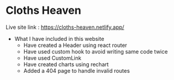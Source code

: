 # Cloths Heaven

Live site link  : https://cloths-heaven.netlify.app/

* What I have included in this website
    * Have created a Header using react router
    * Have used custom hook to avoid writing same code twice
    * Have used CustomLink 
    * Have created charts using rechart
    * Added a 404 page to handle invalid routes